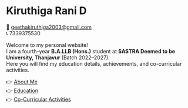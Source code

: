 # Kiruthiga Rani D

📧 geethakiruthiga2003@gmail.com  
📞 7339375530  

Welcome to my personal website!  
I am a fourth-year **B.A.LLB (Hons.)** student at **SASTRA Deemed to be University, Thanjavur** (Batch 2022–2027).  
Here you will find my education details, achievements, and co-curricular activities.  

👉 [About Me](about.md)  
👉 [Education](education.md)  
👉 [Co-Curricular Activities](activities.md)  
